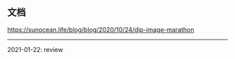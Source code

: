 ## 文档

<https://sunocean.life/blog/blog/2020/10/24/dip-image-marathon>

<hr class='reviewline'/>
<p class='reviewtip'>2021-01-22: review</p>
